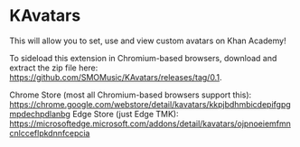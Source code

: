 # KAvatars

This will allow you to set, use and view custom avatars on Khan Academy!

To sideload this extension in Chromium-based browsers, download and extract the zip file here: https://github.com/SMOMusic/KAvatars/releases/tag/0.1.

Chrome Store (most all Chromium-based browsers support this): https://chrome.google.com/webstore/detail/kavatars/kkpjbdhmbicdepifgpgmpdechpdlanbg
Edge Store (just Edge TMK): https://microsoftedge.microsoft.com/addons/detail/kavatars/ojpnoeiemfmncnlcceflpkdnnfcepcia
